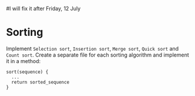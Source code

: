 #I will fix it after Friday, 12 July
# Sorting

Implement `Selection sort`, `Insertion sort`, `Merge sort`, `Quick sort`
and `Count sort`. Create a separate file for each sorting algorithm and
implement it in a method:

```
sort(sequence) {
  ...
  return sorted_sequence
}
```


